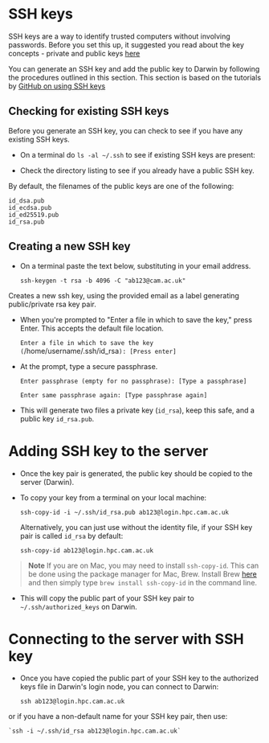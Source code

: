# SSH keys

SSH keys are a way to identify trusted computers without involving passwords. Before you set this up, it suggested you read about the key concepts - private and public keys [here](http://blakesmith.me/2010/02/08/understanding-public-key-private-key-concepts.html)


You can generate an SSH key and add the public key to Darwin by following the procedures outlined in this section. This section is based on the tutorials by [GitHub on using SSH keys](https://help.github.com/categories/ssh/)

## Checking for existing SSH keys

Before you generate an SSH key, you can check to see if you have any existing SSH keys.

* On a terminal do `ls -al ~/.ssh` to see if existing SSH keys are present:

* Check the directory listing to see if you already have a public SSH key.

By default, the filenames of the public keys are one of the following:

    id_dsa.pub
    id_ecdsa.pub
    id_ed25519.pub
    id_rsa.pub

## Creating a new SSH key

* On a terminal paste the text below, substituting in your email address.

    `ssh-keygen -t rsa -b 4096 -C "ab123@cam.ac.uk"`

Creates a new ssh key, using the provided email as a label generating public/private rsa key pair.

* When you're prompted to "Enter a file in which to save the key," press Enter. This accepts the default file location.

     `Enter a file in which to save the key (`/home/username/.ssh/id_rsa`): [Press enter]`

* At the prompt, type a secure passphrase.

     `Enter passphrase (empty for no passphrase): [Type a passphrase]`

     `Enter same passphrase again: [Type passphrase again]`

* This will generate two files a private key (`id_rsa`), keep this safe, and a public key `id_rsa.pub`. 


# Adding SSH key to the server
* Once the key pair is generated, the public key should be copied to the server (Darwin). 

* To copy your key from a terminal on your local machine:

  `ssh-copy-id -i ~/.ssh/id_rsa.pub ab123@login.hpc.cam.ac.uk`
 
  Alternatively, you can just use without the identity file, if your SSH key pair is called `id_rsa` by default:

  `ssh-copy-id ab123@login.hpc.cam.ac.uk`

> **Note** If you are on Mac, you may need to install `ssh-copy-id`. This can be done using the package manager for Mac, Brew. Install Brew [here](http://brew.sh/) and then simply type `brew install ssh-copy-id` in the command line.

* This will copy the public part of your SSH key pair to `~/.ssh/authorized_keys` on Darwin.

# Connecting to the server with SSH key
* Once you have copied the public part of your SSH key to the authorized keys file in Darwin's login node, you can connect to Darwin:

    `ssh ab123@login.hpc.cam.ac.uk`

or if you have a non-default name for your SSH key pair, then use:

    `ssh -i ~/.ssh/id_rsa ab123@login.hpc.cam.ac.uk`

